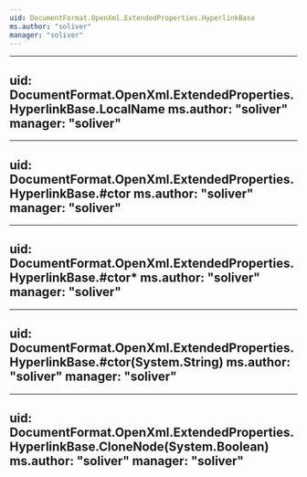 ```yaml
---
uid: DocumentFormat.OpenXml.ExtendedProperties.HyperlinkBase
ms.author: "soliver"
manager: "soliver"
---
```


---
uid: DocumentFormat.OpenXml.ExtendedProperties.HyperlinkBase.LocalName
ms.author: "soliver"
manager: "soliver"
---

---
uid: DocumentFormat.OpenXml.ExtendedProperties.HyperlinkBase.#ctor
ms.author: "soliver"
manager: "soliver"
---

---
uid: DocumentFormat.OpenXml.ExtendedProperties.HyperlinkBase.#ctor*
ms.author: "soliver"
manager: "soliver"
---

---
uid: DocumentFormat.OpenXml.ExtendedProperties.HyperlinkBase.#ctor(System.String)
ms.author: "soliver"
manager: "soliver"
---

---
uid: DocumentFormat.OpenXml.ExtendedProperties.HyperlinkBase.CloneNode(System.Boolean)
ms.author: "soliver"
manager: "soliver"
---
